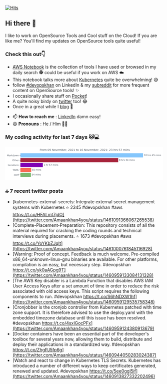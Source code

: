 [![Hits](https://hits.seeyoufarm.com/api/count/incr/badge.svg?url=https%3A%2F%2Fgithub.com%2Fakhan4u%2Fhit-counter&count_bg=%2379C83D&title_bg=%23555555&icon=&icon_color=%23E7E7E7&title=visits&edge_flat=false)](https://hits.seeyoufarm.com)

## Hi there 👋

I like to work on OpenSource Tools and Cool stuff on the Cloud! If you are like me? You'll find my updates on OpenSource tools quite useful!

### Check this out👇

* [AWS Notebook](https://histre.com/public/notebooks/dnllyanu/aws/) is the collection of tools I have used or browsed in my daily search 🕵️ could be useful if you work on AWS ☁️
* This notebook talks more about [Kubernetes](https://histre.com/public/notebooks/6uxdvo3y/kubernetes/) quite be overwhelming! 😅
* follow [#devopskhan](https://www.linkedin.com/feed/hashtag/devopskhan/) on LinkedIn & my [subreddit](https://www.reddit.com/r/devopskhan/) for more frequent content on OpenSource tools! ✨
* I occasionally share stuff on [Pocket](https://getpocket.com/@ej6g8d1dp2829A16a9Tf5d4T6bAMp3d8791rejDe86yem3bm4e14ex4fT4dluk29)!
* A quite noisy birdy on [twitter](https://twitter.com/Amaankhan4you) too! 😂
* Once in a great while I [blog](https://linuxparrot.com/) 😬


- 📫 **How to reach me** : [LinkedIn](https://www.linkedin.com/in/amaan-khan-linux-ninja) damn easy!
- 😄 **Pronouns** : He / Him 🤷‍♂️

### My coding activity for last 7 days 🐱💻

<img src="https://github.com/akhan4u/akhan4u/blob/main/images/stat.svg" alt="Amaan's Wakatime Activity!"/>

### 🔝 7 recent twitter posts
<!-- DEVDOJO:START -->
- [kubernetes-external-secrets: Integrate external secret management systems with Kubernetes
⭐️ 2345
#devopskhan #aws
https://t.co/HFALmt7jdO](https://twitter.com/Amaankhan4you/status/1461091366067265538)
- [Complete-Placement-Preparation: This repository consists of all the material required for cracking the coding rounds and technical interviews during placements.
⭐️ 1673
#devopskhan #aws
https://t.co/YoYKbZJqIt](https://twitter.com/Amaankhan4you/status/1461000761845116928)
- [Warning: Proof of concept. Feedback is much welcome. Pre-compiled x86_64-unknown-linux-gnu binaries are available. For other platforms, compilation is an easy, but necessary step. #devopskhan https://t.co/yk0aAGpg9T](https://twitter.com/Amaankhan4you/status/1460959133084131328)
- [The AWS Key disabler is a Lambda Function that disables AWS IAM User Access Keys after a set amount of time in order to reduce the risk associated with old access keys. This script requires the following components to run. #devopskhan https://t.co/S6hNDXW1hf](https://twitter.com/Amaankhan4you/status/1460959129535758348)
- [Cronjobber is the cronjob controller from Kubernetes patched with time zone support. It is therefore advised to use the deploy.yaml with the embedded timezone database until this issue has been resolved. #devopskhan https://t.co/4sxIGocPFx](https://twitter.com/Amaankhan4you/status/1460959124380913679)
- [Docker containers have been an essential part of the developer&#39;s toolbox for several years now, allowing them to build, distribute and deploy their applications in a standardized way. #devopskhan https://t.co/ZhgPJ5fp6g](https://twitter.com/Amaankhan4you/status/1460944050283024387)
- [Watch and react to change in Kubernetes TLS Secrets. Kubernetes has introduced a number of different ways to keep certificates generated, renewed and updated. #devopskhan https://t.co/5ee0ggI5if](https://twitter.com/Amaankhan4you/status/1460913827332202496)
<!-- DEVDOJO:END -->

<!-- ![Amaan's GitHub stats](https://github-readme-stats.vercel.app/api?username=akhan4u&count_private=true&show_icons=true&hide=contribs) -->
